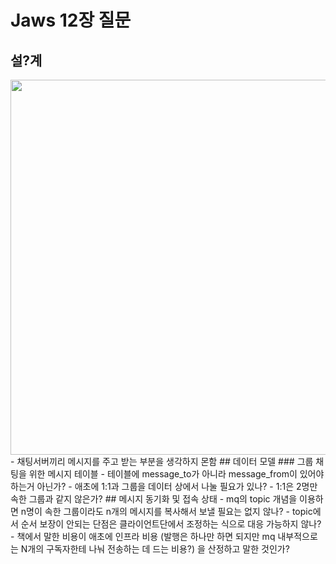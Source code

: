 # Jaws 12장 질문
## 설?계
<img src="jaws_sg12.png" width=600/>
- 채팅서버끼리 메시지를 주고 받는 부분을 생각하지 몬함
## 데이터 모델
### 그룹 채팅을 위한 메시지 테이블
- 테이블에 message_to가 아니라 message_from이 있어야 하는거 아닌가?
- 애초에 1:1과 그룹을 데이터 상에서 나눌 필요가 있나?
  - 1:1은 2명만 속한 그룹과 같지 않은가?
## 메시지 동기화 및 접속 상태
- mq의 topic 개념을 이용하면 n명이 속한 그룹이라도 n개의 메시지를 복사해서 보낼 필요는 없지 않나?
  - topic에서 순서 보장이 안되는 단점은 클라이언트단에서 조정하는 식으로 대응 가능하지 않나?
  - 책에서 말한 비용이 애초에 인프라 비용 (발행은 하나만 하면 되지만 mq 내부적으로는 N개의 구독자한테 나눠 전송하는 데 드는 비용?) 을 산정하고 말한 것인가?
